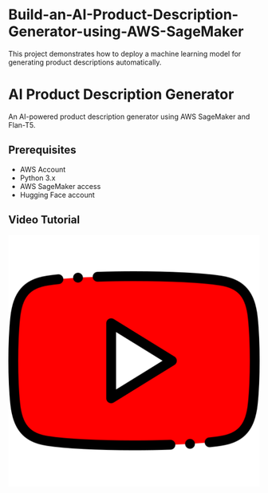 # Build-an-AI-Product-Description-Generator-using-AWS-SageMaker
This project demonstrates how to deploy a machine learning model for generating product descriptions automatically.

# AI Product Description Generator

An AI-powered product description generator using AWS SageMaker and Flan-T5.

## Prerequisites
- AWS Account
- Python 3.x
- AWS SageMaker access
- Hugging Face account

## Video Tutorial
[![Watch the full tutorial on YouTube](https://github.com/sujikathir/Build-an-AI-Product-Description-Generator-using-AWS-SageMaker/blob/main/youtube%20icon.png)](https://www.youtube.com/channel/UC33mDatJHw2S2FlLPJP7tHg)
